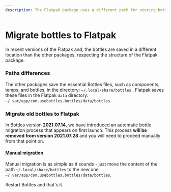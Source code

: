 ```yaml
---
description: The Flatpak package uses a different path for storing bottles.
---
```


# Migrate bottles to Flatpak

In recent versions of the Flatpak and, the bottles are saved in a different location than the other packages, respecting the structure of the Flatpak package.

### Paths differences

The other packages save the essential Bottles files, such as components, temps, and bottles, in the directory: `~/.local/share/bottles` . Flatpak saves these files in the Flatpak `data` directory: `~/.var/app/com.usebottles.bottles/data/bottles`.

### Migrate old bottles to Flatpak

In Bottles version **2021.07.14**, we have introduced an automatic bottle migration process that appears on first launch. This process **will be removed from version 2021.07.28** and you will need to proceed manually from that point on.

#### Manual migration

Manual migration is as simple as it sounds - just move the content of the path `~/.local/share/bottles` to the new one `~/.var/app/com.usebottles.bottles/data/bottles`.

Restart Bottles and that's it.

